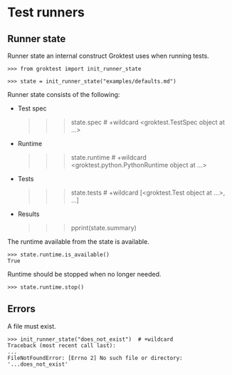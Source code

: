 # Test runners

## Runner state

Runner state an internal construct Groktest uses when running tests.

    >>> from groktest import init_runner_state

    >>> state = init_runner_state("examples/defaults.md")

Runner state consists of the following:

- Test spec

    >>> state.spec  # +wildcard
    <groktest.TestSpec object at ...>

- Runtime

    >>> state.runtime  # +wildcard
    <groktest.python.PythonRuntime object at ...>

- Tests

    >>> state.tests  # +wildcard
    [<groktest.Test object at ...>, ...]

- Results

    >>> pprint(state.summary)
    <TestSummary failed=0 tested=0 skipped=0>

The runtime available from the state is available.

    >>> state.runtime.is_available()
    True

Runtime should be stopped when no longer needed.

    >>> state.runtime.stop()

## Errors

A file must exist.

    >>> init_runner_state("does_not_exist")  # +wildcard
    Traceback (most recent call last):
    ...
    FileNotFoundError: [Errno 2] No such file or directory: '...does_not_exist'

